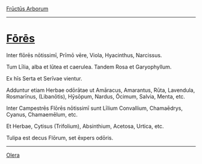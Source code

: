 [Frūctūs Arborum](./014-fructus-arborum.md)

---

# [Fōrēs](https://www.archive.org/stream/cu31924032499455#page/n59/mode/1up)

Inter flōrēs nōtissimī, Prīmō vēre, Viola, Hyacinthus, Narcissus.

Tum Līlia, alba et lūtea et caerulea. Tandem Rosa et Garyophyllum.

Ex hīs Serta et Serīvae vientur.

Adduntur etiam Herbae odōrātae ut Amāracus, Amarantus, Rūta, Lavendula, Rosmarīnus, (Libanōtis), Hȳsōpum, Nardus, Ōcimum, Salvia, Menta, etc.

Inter Campestrēs Flōrēs nōtissimī sunt Līlium Convallium, Chamaēdrys, Cyanus, Chamaemēlum, etc.

Et Herbae, Cytisus (Trifolium), Absinthium, Acetosa, Urtica, etc.

Tulipa est decus Flōrum, set ēxpers odōris.

---

[Olera](./016-olera.md)


